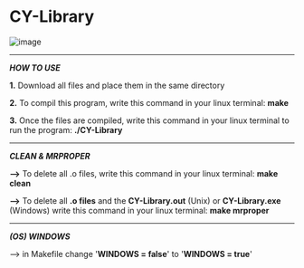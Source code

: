 # CY-Library

![image](https://user-images.githubusercontent.com/106913812/172070477-8f226314-ca1f-485d-a045-bbbe1079e763.png)


---------------------------------------------------------------------------------------------------------------

**_HOW TO USE_**

**1.** Download all files and place them in the same directory

**2.** To compil this program, write this command in your linux terminal: **make**

**3.** Once the files are compiled, write this command in your linux terminal to run the program: **./CY-Library**


---------------------------------------------------------------------------------------------------------------

**_CLEAN & MRPROPER_**

**-->** To delete all .o files, write this command in your linux terminal: **make clean**

**-->** To delete all **.o files** and the **CY-Library.out** (Unix) or **CY-Library.exe** (Windows)  write this command in your linux terminal: **make mrproper**

---------------------------------------------------------------------------------------------------------------


**_(OS)  WINDOWS_**

--> in Makefile change '**WINDOWS = false**' to '**WINDOWS = true**'
